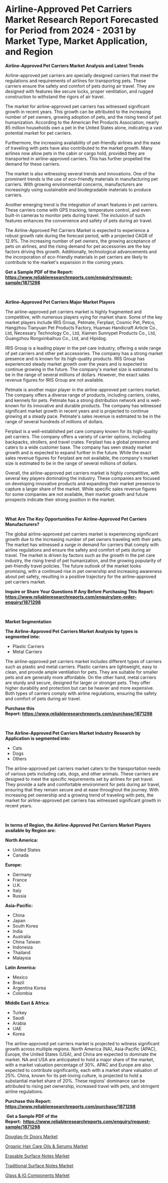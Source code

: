 <p><h1>Airline-Approved Pet Carriers Market Research Report Forecasted for Period from 2024 -  2031 by Market Type, Market Application, and Region</h1></p><p><strong>Airline-Approved Pet Carriers Market Analysis and Latest Trends</strong></p>
<p><p>Airline-approved pet carriers are specially designed carriers that meet the regulations and requirements of airlines for transporting pets. These carriers ensure the safety and comfort of pets during air travel. They are designed with features like secure locks, proper ventilation, and rugged construction to withstand the rigors of air travel.</p><p>The market for airline-approved pet carriers has witnessed significant growth in recent years. This growth can be attributed to the increasing number of pet owners, growing adoption of pets, and the rising trend of pet humanization. According to the American Pet Products Association, nearly 85 million households own a pet in the United States alone, indicating a vast potential market for pet carriers.</p><p>Furthermore, the increasing availability of pet-friendly airlines and the ease of traveling with pets have also contributed to the market growth. Many airlines now allow pets in the cabin or cargo hold, provided they are transported in airline-approved carriers. This has further propelled the demand for these carriers.</p><p>The market is also witnessing several trends and innovations. One of the prominent trends is the use of eco-friendly materials in manufacturing pet carriers. With growing environmental concerns, manufacturers are increasingly using sustainable and biodegradable materials to produce carriers.</p><p>Another emerging trend is the integration of smart features in pet carriers. These carriers come with GPS tracking, temperature control, and even built-in cameras to monitor pets during travel. The inclusion of such features enhances the convenience and safety of pets during air travel.</p><p>The Airline-Approved Pet Carriers Market is expected to experience a robust growth rate during the forecast period, with a projected CAGR of 12.9%. The increasing number of pet owners, the growing acceptance of pets on airlines, and the rising demand for pet accessories are the key factors driving this growth. Additionally, technological advancements and the incorporation of eco-friendly materials in pet carriers are likely to contribute to the market's expansion in the coming years.</p></p>
<p><strong>Get a Sample PDF of the Report:&nbsp; <a href="https://www.reliableresearchreports.com/enquiry/request-sample/1871298">https://www.reliableresearchreports.com/enquiry/request-sample/1871298</a></strong></p>
<p>&nbsp;</p>
<p><strong>Airline-Approved Pet Carriers Major Market Players</strong></p>
<p><p>The airline-approved pet carriers market is highly fragmented and competitive, with numerous players vying for market share. Some of the key market players include IRIS Group, Petmate, Ferplast, Cosmic Pet, Petco, Hangzhou Tianyuan Pet Products Factory, Huamao Handicraft Article Co., Ltd, Necessary Technology Co., Ltd, Xiamen Sunnypet Products Co., Ltd, Guangzhou Rongxinbaihuo Co., Ltd, and Hipidog.</p><p>IRIS Group is a leading player in the pet care industry, offering a wide range of pet carriers and other pet accessories. The company has a strong market presence and is known for its high-quality products. IRIS Group has experienced steady market growth over the years and is expected to continue growing in the future. The company's market size is estimated to be in the range of several millions of dollars. However, the exact sales revenue figures for IRIS Group are not available.</p><p>Petmate is another major player in the airline-approved pet carriers market. The company offers a diverse range of products, including carriers, crates, and kennels for pets. Petmate has a strong distribution network and is well-known for its innovative and durable products. The company has witnessed significant market growth in recent years and is projected to continue growing at a steady pace. Petmate's sales revenue is estimated to be in the range of several hundreds of millions of dollars.</p><p>Ferplast is a well-established pet care company known for its high-quality pet carriers. The company offers a variety of carrier options, including backpacks, strollers, and travel crates. Ferplast has a global presence and caters to a wide customer base. The company has seen steady market growth and is expected to expand further in the future. While the exact sales revenue figures for Ferplast are not available, the company's market size is estimated to be in the range of several millions of dollars.</p><p>Overall, the airline-approved pet carriers market is highly competitive, with several key players dominating the industry. These companies are focused on developing innovative products and expanding their market presence to capture a larger share of the market. While specific sales revenue figures for some companies are not available, their market growth and future prospects indicate their strong position in the market.</p></p>
<p>&nbsp;</p>
<p><strong>What Are The Key Opportunities For Airline-Approved Pet Carriers Manufacturers?</strong></p>
<p><p>The global airline-approved pet carriers market is experiencing significant growth due to the increasing number of pet owners traveling with their pets. The market has witnessed a surge in demand for carriers that comply with airline regulations and ensure the safety and comfort of pets during air travel. The market is driven by factors such as the growth in the pet care industry, the rising trend of pet humanization, and the growing popularity of pet-friendly travel policies. The future outlook of the market looks promising, with a continued rise in pet ownership and increasing awareness about pet safety, resulting in a positive trajectory for the airline-approved pet carriers market.</p></p>
<p><strong>Inquire or Share Your Questions If Any Before Purchasing This Report: <a href="https://www.reliableresearchreports.com/enquiry/pre-order-enquiry/1871298">https://www.reliableresearchreports.com/enquiry/pre-order-enquiry/1871298</a></strong></p>
<p>&nbsp;</p>
<p><strong>Market Segmentation</strong></p>
<p><strong>The Airline-Approved Pet Carriers Market Analysis by types is segmented into:</strong></p>
<p><ul><li>Plastic Carriers</li><li>Metal Carriers</li></ul></p>
<p><p>The airline-approved pet carriers market includes different types of carriers such as plastic and metal carriers. Plastic carriers are lightweight, easy to clean, and provide ample ventilation for pets. They are suitable for smaller pets and are generally more affordable. On the other hand, metal carriers are sturdy and secure, designed for larger or stronger pets. They offer higher durability and protection but can be heavier and more expensive. Both types of carriers comply with airline regulations, ensuring the safety and comfort of pets during air travel.</p></p>
<p><strong>Purchase this Report:&nbsp;<a href="https://www.reliableresearchreports.com/purchase/1871298">https://www.reliableresearchreports.com/purchase/1871298</a></strong></p>
<p>&nbsp;</p>
<p><strong>The Airline-Approved Pet Carriers Market Industry Research by Application is segmented into:</strong></p>
<p><ul><li>Cats</li><li>Dogs</li><li>Others</li></ul></p>
<p><p>The airline-approved pet carriers market caters to the transportation needs of various pets including cats, dogs, and other animals. These carriers are designed to meet the specific requirements set by airlines for pet travel. They provide a safe and comfortable environment for pets during air travel, ensuring that they remain secure and at ease throughout the journey. With increasing pet ownership and a growing trend of traveling with pets, the market for airline-approved pet carriers has witnessed significant growth in recent years.</p></p>
<p>&nbsp;</p>
<p><strong>In terms of Region, the Airline-Approved Pet Carriers Market Players available by Region are:</strong></p>
<p>
    <p> <strong> North America: </strong>
        <ul>
            <li>United States</li>
            <li>Canada</li>
        </ul>
        </p> 
    <p> <strong> Europe: </strong>
        <ul>
            <li>Germany</li>
            <li>France</li>
            <li>U.K.</li>
            <li>Italy</li>
            <li>Russia</li>
        </ul>
        </p> 
    <p> <strong> Asia-Pacific: </strong>
        <ul>
            <li>China</li>
            <li>Japan</li>
            <li>South Korea</li>
            <li>India</li>
            <li>Australia</li>
            <li>China Taiwan</li>
            <li>Indonesia</li>
            <li>Thailand</li>
            <li>Malaysia</li>
        </ul>
        </p> 
    <p> <strong> Latin America: </strong>
        <ul>
            <li>Mexico</li>
            <li>Brazil</li>
            <li>Argentina Korea</li>
            <li>Colombia</li>
        </ul>
        </p> 
    <p> <strong> Middle East & Africa: </strong>
        <ul>
            <li>Turkey</li>
            <li>Saudi</li>
            <li>Arabia</li>
            <li>UAE</li>
            <li>Korea</li>
        </ul>
    </p>
    </p>
<p><p>The airline-approved pet carriers market is projected to witness significant growth across multiple regions. North America (NA), Asia-Pacific (APAC), Europe, the United States (USA), and China are expected to dominate the market. NA and USA are anticipated to hold a major share of the market, with a market valuation percentage of 30%. APAC and Europe are also expected to contribute significantly, each with a market share valuation of 25%. China, known for its pet-loving culture, is projected to hold a substantial market share of 20%. These regions' dominance can be attributed to rising pet ownership, increased travel with pets, and stringent airline regulations.</p></p>
<p><strong>Purchase this Report: <a href="https://www.reliableresearchreports.com/purchase/1871298">https://www.reliableresearchreports.com/purchase/1871298</a></strong></p>
<p>&nbsp;<strong>Get a Sample PDF of the Report:&nbsp;&nbsp;<a href="https://www.reliableresearchreports.com/enquiry/request-sample/1871298">https://www.reliableresearchreports.com/enquiry/request-sample/1871298</a></strong></p>
<p><strong></strong></p>
<p><p><a href="https://github.com/Triciasol/Market-Research-Report-List-1/blob/main/douglas-fir-doors-market.md">Douglas-fir Doors Market</a></p><p><a href="https://github.com/beatblasta/Market-Research-Report-List-1/blob/main/organic-hair-care-oils-serums-market.md">Organic Hair Care Oils & Serums Market</a></p><p><a href="https://github.com/jsmusil/Market-Research-Report-List-1/blob/main/erasable-surface-notes-market.md">Erasable Surface Notes Market</a></p><p><a href="https://github.com/johnbach50/Market-Research-Report-List-1/blob/main/traditional-surface-notes-market.md">Traditional Surface Notes Market</a></p><p><a href="https://github.com/jhcraigie/Market-Research-Report-List-1/blob/main/glass-ig-components-market.md">Glass & IG Components Market</a></p></p>